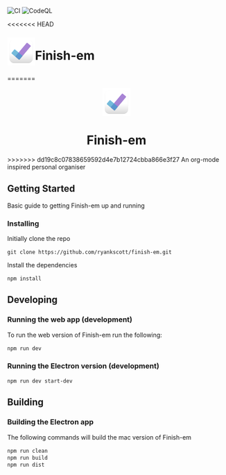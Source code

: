 ![CI](https://github.com/ryankscott/finish-em/workflows/CI/badge.svg)
![CodeQL](https://github.com/ryankscott/finish-em/workflows/CodeQL/badge.svg)

<<<<<<< HEAD
<div style="display:flex;flex-direction:row;height:80px;align-items:center;">
<img src="https://github.com/ryankscott/finish-em/raw/master/app/renderer/assets/finish_em.svg"
  width="64"
  height=64"
  >
  <h1>Finish-em </h1>
</div>

=======
 <div style="display:flex;flex-direction:column;align-items:center;">   
 <img src="/app/renderer/assets/finish_em.svg"
  width="64"
  height=64">
   <h1> Finish-em </h1>
</div>
>>>>>>> dd19c8c07838659592d4e7b12724cbba866e3f27
An org-mode inspired personal organiser

## Getting Started

Basic guide to getting Finish-em up and running

### Installing

Initially clone the repo

```
git clone https://github.com/ryankscott/finish-em.git
```

Install the dependencies

```
npm install
```

## Developing

### Running the web app (development)

To run the web version of Finish-em run the following:

```
npm run dev
```

### Running the Electron version (development)

```
npm run dev start-dev
```

## Building

### Building the Electron app

The following commands will build the mac version of Finish-em

```
npm run clean
npm run build
npm run dist
```

